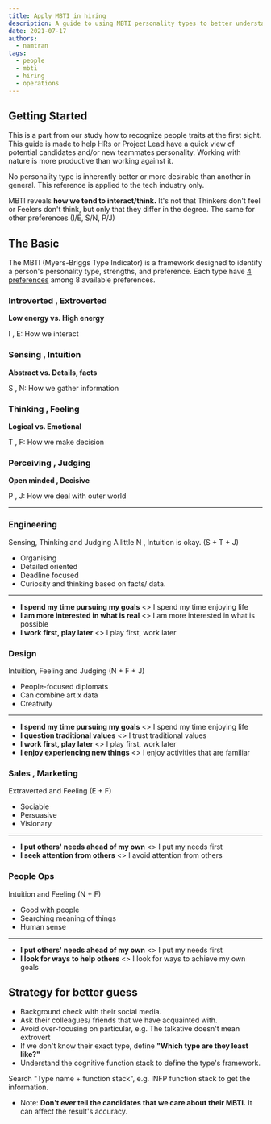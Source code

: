 ```yaml
---
title: Apply MBTI in hiring
description: A guide to using MBTI personality types to better understand job candidates and team members, with specific traits to look for in engineering, design, sales, and people operations roles.
date: 2021-07-17
authors:
  - namtran
tags:
  - people
  - mbti
  - hiring
  - operations
---
```


## Getting Started

This is a part from our study how to recognize people traits at the first sight. This guide is made to help HRs or Project Lead have a quick view of potential candidates and/or new teammates personality. Working with nature is more productive than working against it.

No personality type is inherently better or more desirable than another in general. This reference is applied to the tech industry only.

MBTI reveals **how we tend to interact/think.** It's not that Thinkers don't feel or Feelers don't think, but only that they differ in the degree. The same for other preferences (I/E, S/N, P/J)

## The Basic

The MBTI (Myers-Briggs Type Indicator) is a framework designed to identify a person's personality type, strengths, and preference. Each type have [4 preferences](/cdeaa142edca44669867f8fbb120c342) among 8 available preferences.

<!-- link_to_page 1d622110-b3bd-4b69-81e1-10161a3247e6 -->

### Introverted , Extroverted

**Low energy vs. High energy**

I , E: How we interact

### Sensing , Intuition

**Abstract vs. Details, facts**

S , N: How we gather information

### Thinking , Feeling

**Logical vs. Emotional**

T , F: How we make decision

### Perceiving , Judging

**Open minded , Decisive**

P , J: How we deal with outer world

<!-- child_database 12dfdbe4-7d5e-4a17-85ad-297596878ac4 -->

---

<!-- child_database 8895eb58-dd2e-40a0-9955-783ce95a44a4 -->

### Engineering

Sensing, Thinking and Judging
A little N , Intuition is okay. (S + T + J)

- Organising
- Detailed oriented
- Deadline focused
- Curiosity and thinking based on facts/ data.

---

- **I spend my time pursuing my goals** <> I spend my time enjoying life
- **I am more interested in what is real** <> I am more interested in what is possible
- **I work first, play later** <> I play first, work later

### Design

Intuition, Feeling and Judging
(N + F + J)

- People-focused diplomats
- Can combine art x data
- Creativity

---

- **I spend my time pursuing my goals** <> I spend my time enjoying life
- **I question traditional values** <> I trust traditional values
- **I work first, play later** <> I play first, work later
- **I enjoy experiencing new things** <> I enjoy activities that are familiar

### Sales , Marketing

Extraverted and Feeling
(E + F)

- Sociable
- Persuasive
- Visionary

---

- **I put others' needs ahead of my own** <> I put my needs first
- **I seek attention from others** <> I avoid attention from others

### People Ops

Intuition and Feeling
(N + F)

- Good with people
- Searching meaning of things
- Human sense

---

- **I put others' needs ahead of my own** <> I put my needs first
- **I look for ways to help others** <> I look for ways to achieve my own goals

## Strategy for better guess

- Background check with their social media.
- Ask their colleagues/ friends that we have acquainted with.
- Avoid over-focusing on particular, e.g. The talkative doesn't mean extrovert
- If we don't know their exact type, define **"Which type are they least like?"**
- Understand the cognitive function stack to define the type's framework.

Search "Type name + function stack", e.g. INFP function stack to get the information.

- Note: **Don't ever tell the candidates that we care about their MBTI.** It can affect the result's accuracy.
